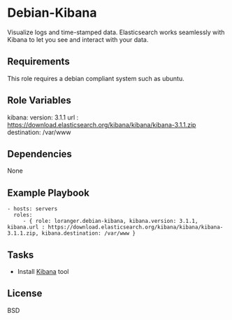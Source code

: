 Debian-Kibana
=============

Visualize logs and time-stamped data. Elasticsearch works seamlessly with Kibana to let you see and interact with your data.

Requirements
------------

This role requires a debian compliant system such as ubuntu.

Role Variables
--------------

kibana:
    version: 3.1.1
    url : https://download.elasticsearch.org/kibana/kibana/kibana-3.1.1.zip
    destination: /var/www

Dependencies
------------

None

Example Playbook
----------------

    - hosts: servers
      roles:
         - { role: loranger.debian-kibana, kibana.version: 3.1.1, kibana.url : https://download.elasticsearch.org/kibana/kibana/kibana-3.1.1.zip, kibana.destination: /var/www }

Tasks
-----

  - Install [Kibana](http://www.elasticsearch.org/overview/kibana/) tool

License
-------

BSD